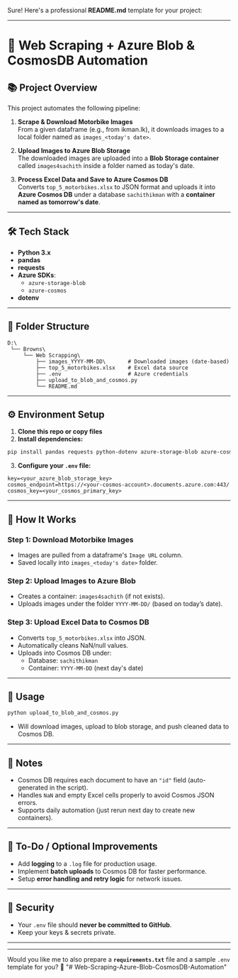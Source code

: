 Sure! Here's a professional **README.md** template for your project:

---

# 🚀 Web Scraping + Azure Blob & CosmosDB Automation

## 📚 **Project Overview**

This project automates the following pipeline:

1. **Scrape & Download Motorbike Images**  
   From a given dataframe (e.g., from ikman.lk), it downloads images to a local folder named as `images_<today's date>`.

2. **Upload Images to Azure Blob Storage**  
   The downloaded images are uploaded into a **Blob Storage container** called `images4sachith` inside a folder named as today's date.

3. **Process Excel Data and Save to Azure Cosmos DB**  
   Converts `top_5_motorbikes.xlsx` to JSON format and uploads it into **Azure Cosmos DB** under a database `sachithikman` with a **container named as tomorrow's date**.

---

## 🛠 **Tech Stack**

- **Python 3.x**
- **pandas**
- **requests**
- **Azure SDKs**:
  - `azure-storage-blob`
  - `azure-cosmos`
- **dotenv**

---

## 📁 **Folder Structure**

```
D:\
 └── Browns\
     └── Web Scrapping\
         ├── images_YYYY-MM-DD\       # Downloaded images (date-based)
         ├── top_5_motorbikes.xlsx    # Excel data source
         ├── .env                     # Azure credentials
         ├── upload_to_blob_and_cosmos.py
         └── README.md
```

---

## ⚙ **Environment Setup**

1. **Clone this repo or copy files**
2. **Install dependencies:**

```bash
pip install pandas requests python-dotenv azure-storage-blob azure-cosmos
```

3. **Configure your `.env` file:**

```env
key=<your_azure_blob_storage_key>
cosmos_endpoint=https://<your-cosmos-account>.documents.azure.com:443/
cosmos_key=<your_cosmos_primary_key>
```

---

## 🚀 **How It Works**

### **Step 1: Download Motorbike Images**

- Images are pulled from a dataframe's `Image URL` column.
- Saved locally into `images_<today's date>` folder.

### **Step 2: Upload Images to Azure Blob**

- Creates a container: `images4sachith` (if not exists).
- Uploads images under the folder `YYYY-MM-DD/` (based on today’s date).

### **Step 3: Upload Excel Data to Cosmos DB**

- Converts `top_5_motorbikes.xlsx` into JSON.
- Automatically cleans NaN/null values.
- Uploads into Cosmos DB under:
  - Database: `sachithikman`
  - Container: `YYYY-MM-DD` (next day's date)

---

## 🎯 **Usage**

```bash
python upload_to_blob_and_cosmos.py
```

- Will download images, upload to blob storage, and push cleaned data to Cosmos DB.

---

## 📝 **Notes**

- Cosmos DB requires each document to have an `"id"` field (auto-generated in the script).
- Handles `NaN` and empty Excel cells properly to avoid Cosmos JSON errors.
- Supports daily automation (just rerun next day to create new containers).

---

## 🧩 **To-Do / Optional Improvements**
- Add **logging** to a `.log` file for production usage.
- Implement **batch uploads** to Cosmos DB for faster performance.
- Setup **error handling and retry logic** for network issues.

---

## 🔐 **Security**
- Your `.env` file should **never be committed to GitHub**.
- Keep your keys & secrets private.

---

---

Would you like me to also prepare a **`requirements.txt`** file and a sample `.env` template for you? 🚀
"# Web-Scraping-Azure-Blob-CosmosDB-Automation" 
